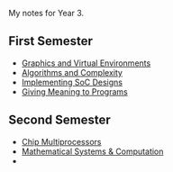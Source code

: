 My notes for Year 3.

## First Semester
- [Graphics and Virtual Environments](Graphics%20and%20Virtual%20Envs%20Index.md)
- [Algorithms and Complexity](Algs%20and%20Complexity%20Index.md)
- [Implementing SoC Designs](Implementing%20SoC%20Designs%20Index.md)
- [Giving Meaning to Programs](Giving%20Meaning%20to%20Programs%20Index.md)

## Second Semester
- [Chip Multiprocessors](Chip%20Multiprocessors%20Index.md)
- [Mathematical Systems & Computation](Math%20Systems%20&%20Comp%20Index.md)
- 